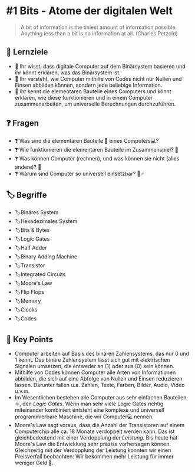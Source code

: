 # \#1 Bits - Atome der digitalen Welt

> A bit of information is the tiniest amount of information possible. Anything less than a bit is no information at all. \(Charles Petzold\)

## 🎯 Lernziele

* 🎯 Ihr wisst, dass digitale Computer auf dem Binärsystem basieren und ihr könnt erklären, was das Binärsystem ist.
* 🎯 Ihr versteht, wie Computer mithilfe von Codes nicht nur Nullen und Einsen abbilden können, sondern jede beliebige Information.
* 🎯 Ihr kennt die elementaren Bauteile eines Computers und könnt erklären, wie diese funktionieren und in einem Computer zusammenarbeiten, um universelle Berechnungen durchzuführen.

## ❓ Fragen 

* ❓ Was sind die elementaren Bauteile 🧱 eines Computers💻? 
* ❓ Wie funktionieren die elementaren Bauteile im Zusammenspiel? 💪 
* ❓ Was können Computer \(rechnen\), und was können sie nicht \(alles andere\)? 🤔
* ❓ Warum sind Computer so universell einsetzbar? 🦸♂ 

## 🏷 Begriffe

* 🏷Binäres System
* 🏷Hexadezimales System
* 🏷Bits & Bytes
* 🏷Logic Gates
* 🏷Half Adder
* 🏷Binary Adding Machine
* 🏷Transistor
* 🏷Integrated Circuits
* 🏷Moore's Law 
* 🏷Flip Flops 
* 🏷Memory
* 🏷Clocks
* 🏷Codes

## 🔑 Key Points

* Computer arbeiten auf Basis des binären Zahlensystems, das nur 0 und 1 kennt. Das binäre Zahlensystem lässt sich gut mit elektrischen Signalen umsetzen, die entweder an \(1\) oder aus \(0\) sein können. 
* Mithilfe von Codes können Computer alle Arten von Informationen abbilden, die sich auf eine Abfolge von  Nullen und Einsen reduzieren lassen. Darunter fallen u.a. Zahlen, Texte, Farben, Bilder, Audio, Video u.v.m. 
* Im Wesentlichen bestehen alle Computer aus sehr einfachen Bauteilen ⚛, den _Logic Gates_. Wenn man sehr viele Logic Gates richtig miteinander kombiniert entsteht eine komplexe und universell programmierbare Maschine, die wir Computer💻 nennen. 
* Moore's Law sagt voraus, dass die Anzahl der Transistoren auf einem Computerchip alle ca. 18 Monate verdoppelt werden kann. Das ist gleichbedeutend mit einer Verdopplung der _Leistung._ Bis heute hat Moore's Law die Entwicklung sehr präzise vorhersagen können. Gleichzeitig mit der Verdopplung der Leistung konnten wir einen Preisverfall beobachten: Wir bekommen mehr Leistung für immer weniger Geld 💸.

